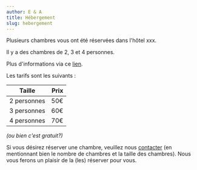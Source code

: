 ```yaml
---
author: E & A
title: Hébergement
slug: hebergement
---
```


Plusieurs chambres vous ont été réservées dans l'hôtel xxx.

Il y a des chambres de 2, 3 et 4 personnes.

Plus d'informations via ce [lien]().

Les tarifs sont les suivants :

| Taille      |      Prix |
|-------------|----------:|
| 2 personnes |       50€ |
| 3 personnes |       60€ |
| 4 personnes |       70€ |

*(ou bien c'est gratuit?)*

Si vous désirez réserver une chambre, veuillez nous [contacter](/contact/) (en mentionnant bien le nombre de chambres et la taille des chambres). Nous vous ferons un plaisir de la (les) réserver pour vous.

